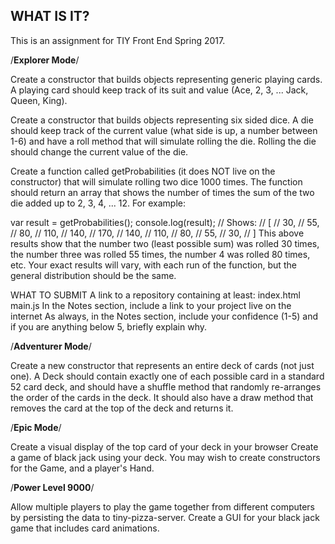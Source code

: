 WHAT IS IT?
-----------
This is an assignment for TIY Front End Spring 2017.

/**********Explorer Mode**********/

Create a constructor that builds objects representing generic playing cards. A playing card should keep track of its suit and value (Ace, 2, 3, ... Jack, Queen, King).

Create a constructor that builds objects representing six sided dice. A die should keep track of the current value (what side is up, a number between 1-6) and have a roll method that will simulate rolling the die. Rolling the die should change the current value of the die.

Create a function called getProbabilities (it does NOT live on the constructor) that will simulate rolling two dice 1000 times. The function should return an array that shows the number of times the sum of the two die added up to 2, 3, 4, ... 12. For example:

var result = getProbabilities();
console.log(result);
// Shows:
// [
//    30,
//    55,
//    80,
//    110,
//    140,
//    170,
//    140,
//    110,
//    80,
//    55,
//    30,
// ]
This above results show that the number two (least possible sum) was rolled 30 times, the number three was rolled 55 times, the number 4 was rolled 80 times, etc. Your exact results will vary, with each run of the function, but the general distribution should be the same.

WHAT TO SUBMIT
A link to a repository containing at least:
index.html
main.js
In the Notes section, include a link to your project live on the internet
As always, in the Notes section, include your confidence (1-5) and if you are anything below 5, briefly explain why.

/**********Adventurer Mode**********/

Create a new constructor that represents an entire deck of cards (not just one). A Deck should contain exactly one of each possible card in a standard 52 card deck, and should have a shuffle method that randomly re-arranges the order of the cards in the deck. It should also have a draw method that removes the card at the top of the deck and returns it.

/**********Epic Mode**********/

Create a visual display of the top card of your deck in your browser
Create a game of black jack using your deck. You may wish to create constructors for the Game, and a player's Hand.

/**********Power Level 9000**********/

Allow multiple players to play the game together from different computers by persisting the data to tiny-pizza-server.
Create a GUI for your black jack game that includes card animations.
